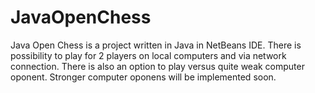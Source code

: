 # JavaOpenChess
Java Open Chess is a project written in Java in NetBeans IDE. There is possibility to play for 2 players on local computers and via network connection. There is also an option to play versus quite weak computer oponent. Stronger computer oponens will be implemented soon.
